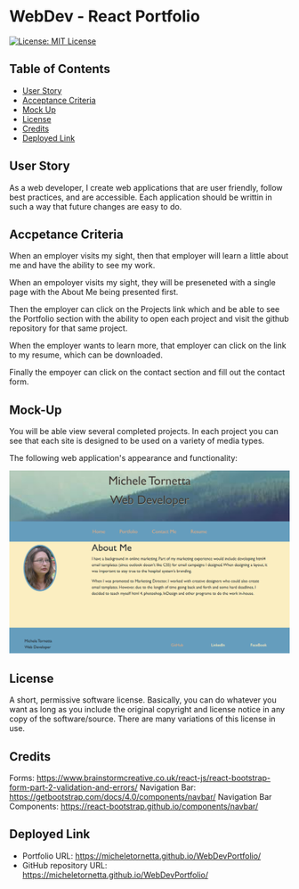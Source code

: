 # WebDev - React Portfolio

[![License: MIT License](https://img.shields.io/badge/License-MIT-yellow.svg)](https://opensource.org/licenses/MIT)

## Table of Contents 
  * [User Story](#user-story)
  * [Acceptance Criteria](#acceptance-criteria)
  * [Mock Up](#mock-up)
  * [License](#license)
  * [Credits](#Credits)
  * [Deployed Link](#deployed-link)

## User Story

As a web developer, I create web applications that are user friendly, follow best practices, and are accessible.  Each application should be writtin in such a way that future changes are easy to do.

## Accpetance Criteria

When an employer visits my sight, then that employer will learn a little about me and have the ability to see my work.

When an empoloyer visits my sight, they will be preseneted with a single page with the About Me being presented first.

Then the employer can click on the Projects link which and be able to see the Portfolio section with the ability to open each project and visit the github repository for that same project.

When the employer wants to learn more, that employer can click on the link to my resume, which can be downloaded.

Finally the empoyer can click on the contact section and fill out the contact form.

## Mock-Up

You will be able view several completed projects.  In each project you can see that each site is designed to be used on a variety of media types. 

The following web application's appearance and functionality:

![Portfolio Demonstration](./images/webdevportfolio.png)

## License 
A short, permissive software license. Basically, you can do whatever you want as long as you include the original copyright and license notice in any copy of the software/source.  There are many variations of this license in use.

## Credits

Forms:  https://www.brainstormcreative.co.uk/react-js/react-bootstrap-form-part-2-validation-and-errors/
Navigation Bar: https://getbootstrap.com/docs/4.0/components/navbar/
Navigation Bar Components:  https://react-bootstrap.github.io/components/navbar/

## Deployed Link

* Portfolio URL: https://micheletornetta.github.io/WebDevPortfolio/
* GitHub repository URL: https://micheletornetta.github.io/WebDevPortfolio/